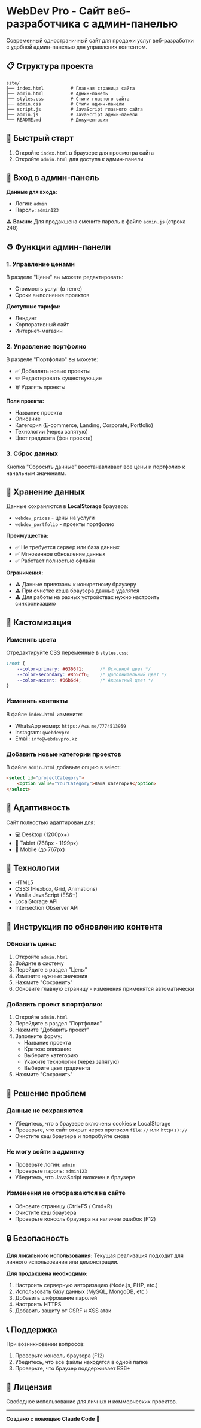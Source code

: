 # WebDev Pro - Сайт веб-разработчика с админ-панелью

Современный одностраничный сайт для продажи услуг веб-разработки с удобной админ-панелью для управления контентом.

## 📋 Структура проекта

```
site/
├── index.html          # Главная страница сайта
├── admin.html          # Админ-панель
├── styles.css          # Стили главного сайта
├── admin.css           # Стили админ-панели
├── script.js           # JavaScript главного сайта
├── admin.js            # JavaScript админ-панели
└── README.md           # Документация
```

## 🚀 Быстрый старт

1. Откройте `index.html` в браузере для просмотра сайта
2. Откройте `admin.html` для доступа к админ-панели

## 🔐 Вход в админ-панель

**Данные для входа:**
- Логин: `admin`
- Пароль: `admin123`

⚠️ **Важно:** Для продакшена смените пароль в файле `admin.js` (строка 248)

## ⚙️ Функции админ-панели

### 1. Управление ценами

В разделе "Цены" вы можете редактировать:
- Стоимость услуг (в тенге)
- Сроки выполнения проектов

**Доступные тарифы:**
- Лендинг
- Корпоративный сайт
- Интернет-магазин

### 2. Управление портфолио

В разделе "Портфолио" вы можете:
- ✅ Добавлять новые проекты
- ✏️ Редактировать существующие
- 🗑️ Удалять проекты

**Поля проекта:**
- Название проекта
- Описание
- Категория (E-commerce, Landing, Corporate, Portfolio)
- Технологии (через запятую)
- Цвет градиента (фон проекта)

### 3. Сброс данных

Кнопка "Сбросить данные" восстанавливает все цены и портфолио к начальным значениям.

## 💾 Хранение данных

Данные сохраняются в **LocalStorage** браузера:
- `webdev_prices` - цены на услуги
- `webdev_portfolio` - проекты портфолио

**Преимущества:**
- ✅ Не требуется сервер или база данных
- ✅ Мгновенное обновление данных
- ✅ Работает полностью офлайн

**Ограничения:**
- ⚠️ Данные привязаны к конкретному браузеру
- ⚠️ При очистке кеша браузера данные удалятся
- ⚠️ Для работы на разных устройствах нужно настроить синхронизацию

## 🎨 Кастомизация

### Изменить цвета

Отредактируйте CSS переменные в `styles.css`:

```css
:root {
    --color-primary: #6366f1;      /* Основной цвет */
    --color-secondary: #8b5cf6;    /* Дополнительный цвет */
    --color-accent: #06b6d4;       /* Акцентный цвет */
}
```

### Изменить контакты

В файле `index.html` измените:
- WhatsApp номер: `https://wa.me/7774513959`
- Instagram: `@webdevpro`
- Email: `info@webdevpro.kz`

### Добавить новые категории проектов

В файле `admin.html` добавьте опцию в select:

```html
<select id="projectCategory">
    <option value="YourCategory">Ваша категория</option>
</select>
```

## 📱 Адаптивность

Сайт полностью адаптирован для:
- 💻 Desktop (1200px+)
- 📱 Tablet (768px - 1199px)
- 📱 Mobile (до 767px)

## 🔧 Технологии

- HTML5
- CSS3 (Flexbox, Grid, Animations)
- Vanilla JavaScript (ES6+)
- LocalStorage API
- Intersection Observer API

## 📝 Инструкция по обновлению контента

### Обновить цены:

1. Откройте `admin.html`
2. Войдите в систему
3. Перейдите в раздел "Цены"
4. Измените нужные значения
5. Нажмите "Сохранить"
6. Обновите главную страницу - изменения применятся автоматически

### Добавить проект в портфолио:

1. Откройте `admin.html`
2. Перейдите в раздел "Портфолио"
3. Нажмите "Добавить проект"
4. Заполните форму:
   - Название проекта
   - Краткое описание
   - Выберите категорию
   - Укажите технологии (через запятую)
   - Выберите цвет градиента
5. Нажмите "Сохранить"

## 🐛 Решение проблем

### Данные не сохраняются

- Убедитесь, что в браузере включены cookies и LocalStorage
- Проверьте, что сайт открыт через протокол `file://` или `http(s)://`
- Очистите кеш браузера и попробуйте снова

### Не могу войти в админку

- Проверьте логин: `admin`
- Проверьте пароль: `admin123`
- Убедитесь, что JavaScript включен в браузере

### Изменения не отображаются на сайте

- Обновите страницу (Ctrl+F5 / Cmd+R)
- Очистите кеш браузера
- Проверьте консоль браузера на наличие ошибок (F12)

## 🔒 Безопасность

**Для локального использования:**
Текущая реализация подходит для личного использования или демонстрации.

**Для продакшена необходимо:**
1. Настроить серверную авторизацию (Node.js, PHP, etc.)
2. Использовать базу данных (MySQL, MongoDB, etc.)
3. Добавить шифрование паролей
4. Настроить HTTPS
5. Добавить защиту от CSRF и XSS атак

## 📞 Поддержка

При возникновении вопросов:
1. Проверьте консоль браузера (F12)
2. Убедитесь, что все файлы находятся в одной папке
3. Проверьте, что браузер поддерживает ES6+

## 📄 Лицензия

Свободное использование для личных и коммерческих проектов.

---

**Создано с помощью Claude Code** 🤖
